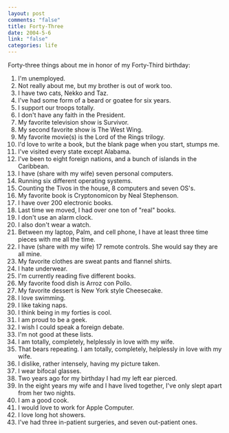 ```yaml
--- 
layout: post
comments: "false"
title: Forty-Three
date: 2004-5-6
link: "false"
categories: life
---
```

Forty-three things about me in honor of my Forty-Third birthday:

1. I'm unemployed.
2. Not really about me, but my brother is out of work too.
3. I have two cats, Nekko and Taz.
4. I've had some form of a beard or goatee for six years.
5. I support our troops totally.
6. I don't have any faith in the President.
7. My favorite television show is Survivor.
8. My second favorite show is The West Wing.
9. My favorite movie(s) is the Lord of the Rings trilogy.
10. I'd love to write a book, but the blank page when you start, stumps me.
11. I've visited every state except Alabama.
12. I've been to eight foreign nations, and a bunch of islands in the Caribbean.
13. I have (share with my wife) seven personal computers.
14. Running six different operating systems.
15. Counting the Tivos in the house, 8 computers and seven OS's.
16. My favorite book is Cryptonomicon by Neal Stephenson.
17. I have over 200 electronic books.
18. Last time we moved, I had over one ton of "real" books.
19. I don't use an alarm clock.
20. I also don't wear a watch.
21. Between my laptop, Palm, and cell phone, I have at least three time pieces with me all the time.
22. I have (share with my wife) 17 remote controls. She would say they are all mine.
23. My favorite clothes are sweat pants and flannel shirts.
24. I hate underwear.
25. I'm currently reading five different books.
26. My favorite food dish is Arroz con Pollo.
27. My favorite dessert is New York style Cheesecake.
28. I love swimming.
29. I like taking naps.
30. I think being in my forties is cool.
31. I am proud to be a geek.
32. I wish I could speak a foreign debate.
33. I'm not good at these lists.
34. I am totally, completely, helplessly in love with my wife.
35. That bears repeating. I am totally, completely, helplessly in love with my wife.
36. I dislike, rather intensely, having my picture taken.
37. I wear bifocal glasses.
38. Two years ago for my birthday I had my left ear pierced.
39. In the eight years my wife and I have lived together, I've only slept apart from her two nights.
40. I am a good cook.
41. I would love to work for Apple Computer.
42. I love long hot showers.
43. I've had three in-patient surgeries, and seven out-patient ones.
